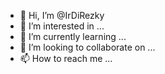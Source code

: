 - 👋 Hi, I’m @IrDiRezky
- 👀 I’m interested in ...
- 🌱 I’m currently learning ...
- 💞️ I’m looking to collaborate on ...
- 📫 How to reach me ...

<!---
IrDiRezky/IrDiRezky is a ✨ special ✨ repository because its `README.md` (this file) appears on your GitHub profile.
You can click the Preview link to take a look at your changes.
--->
